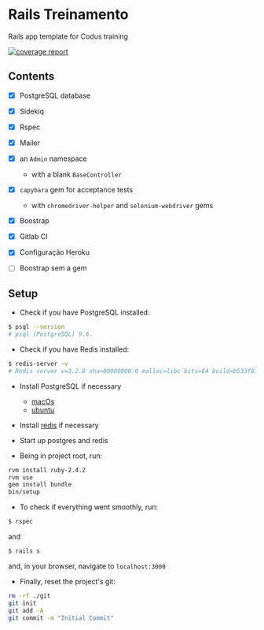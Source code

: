 # Rails Treinamento

Rails app template for Codus training

[![coverage report](http://git.dev.codus.com.br/emiliano.leite/rails-treinamento/badges/master/coverage.svg)](http://git.dev.codus.com.br/emiliano.leite/rails-treinamento/commits/master)

## Contents

- [x] PostgreSQL database

- [x] Sidekiq

- [x] Rspec

- [x] Mailer

- [x] an `Admin` namespace
  - with a blank `BaseController`

- [x] `capybara` gem for acceptance tests
  - with `chromedriver-helper` and `selenium-webdriver` gems

- [x] Boostrap

- [x] Gitlab CI

- [x] Configuração Heroku

- [ ] Boostrap sem a gem

## Setup

- Check if you have PostgreSQL installed:

```bash
$ psql --version
# psql (PostgreSQL) 9.6.
```

- Check if you have Redis installed:

```bash
$ redis-server -v
# Redis server v=3.2.8 sha=00000000:0 malloc=libc bits=64 build=b533f811ec736a0c
```

- Install PostgreSQL if necessary
  - [macOs](https://postgresapp.com/)
  - [ubuntu](https://www.digitalocean.com/community/tutorials/como-instalar-e-utilizar-o-postgresql-no-ubuntu-16-04-pt)

- Install [redis](https://redis.io/) if necessary

- Start up postgres and redis

- Being in project root, run:

```bash
rvm install ruby-2.4.2
rvm use
gem install bundle
bin/setup
```

- To check if everything went smoothly, run:

```bash
$ rspec
```

and

```bash
$ rails s
```
  and, in your browser, navigate to `localhost:3000`

- Finally, reset the project's git:

```bash
rm -rf ./git
git init
git add -A
git commit -m "Initial Commit"
```
